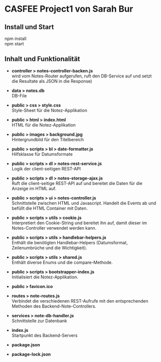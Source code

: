 # CASFEE Project1 von Sarah Bur

## Install und Start
npm install<br>
npm start

## Inhalt und Funktionalität
- <b>controller > notes-controller-backen.js</b><br>wird vom Notes-Router aufgerufen, ruft den DB-Service auf und setzt die Resultate als JSON in die Response)

- <b>data > notes.db</b><br>DB-File

- <b>public > css > style.css</b><br>Style-Sheet für die Notez-Applikation

- <b>public > html >  index.html</b><br>HTML für die Notez-Applikation

- <b>public > images > background.jpg</b><br>Hintergrundbild für den Titelbereich

- <b>public > scripts > bl > date-formatter.js</b><br>Hilfsklasse für Datumsformate

- <b>public > scripts > dl > notes-rest-service.js</b><br>Logik der client-seitigen REST-API

- <b>public > scripts > dl > notes-storage-ajax.js</b><br>Ruft die client-seitige REST-API auf und bereitet die Daten für die Anzeige im HTML auf.

- <b>public > scripts > ui > notes-controller.js</b><br>Schnittstelle zwischen HTML und Javascript. Handelt die Events ab und befüllt die HTML Container mit Daten.

- <b>public > scripts > utils > cookie.js</b><br>Interpretiert den Cookie-String und bereitet ihn auf, damit dieser im Notes-Controller verwendet werden kann.

- <b>public > scripts > utils > handlebar-helpers.js</b><br>Enthält die benötigten Handlebar-Helpers (Datumsformat, Zeilenumbrüche und die Wichtigkeit). 

- <b>public > scripts > utils > shared.js</b><br>Enthält diverse Enums und die compare-Methode.

- <b>public > scripts > bootstrapper-index.js</b><br>Initialisiert die Notez-Applikation.

- <b>public > favicon.ico</b>

- <b>routes > note-routes.js</b><br>Verbindet die verschiedenen REST-Aufrufe mit den entsprechenden Methoden des Backend-Note-Controllers.

- <b>services > note-db-handler.js</b><br>Schnittstelle zur Datenbank

- <b>index.js</b><br>Startpunkt des Backend-Servers

- <b>package.json</b>

- <b>package-lock.json</b>


